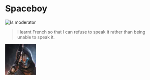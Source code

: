 # Spaceboy

![Is moderator](https://badgen.net/static/status/moderator/blue?icon=discord)

> I learnt French so that I can refuse to speak it rather than being unable to
> speak it.

![pfp](../../assets/pfp/spaceboy.webp)
